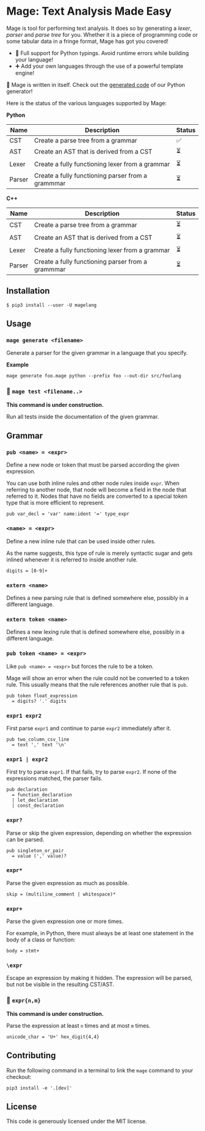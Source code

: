 Mage: Text Analysis Made Easy
=============================

Mage is tool for performing text analysis. It does so by generating a _lexer_,
_parser_ and _parse tree_ for you. Whether it is a piece of programming code or
some tabular data in a fringe format, Mage has got you covered!

 - 🚀 Full support for Python typings. Avoid runtime errors while building your language!
 - ➕ Add your own languages through the use of a powerful template engine!

👀 Mage is written in itself. Check out the [generated code][1] of our Python generator!

Here is the status of the various languages supported by Mage:

**Python**

| Name   | Description | Status |
|--------|-------------|--------|
| CST    | Create a parse tree from a grammar | ✅ |
| AST    | Create an AST that is derived from a CST | ⏳ |
| Lexer  | Create a fully functioning lexer from a grammar | ⏳ |
| Parser | Create a fully functioning parser from a grammmar | ⏳ |

**C++**

| Name   | Description | Status |
|--------|-------------|--------|
| CST    | Create a parse tree from a grammar | ⏳ |
| AST    | Create an AST that is derived from a CST | ⏳ |
| Lexer  | Create a fully functioning lexer from a grammar | ⏳ |
| Parser | Create a fully functioning parser from a grammmar | ⏳ |

[1]: https://github.com/samvv/mage/blob/main/src/magelang/lang/python/cst.py

## Installation

```
$ pip3 install --user -U magelang
```

## Usage

### `mage generate <filename>`

Generate a parser for the given grammar in a language that you specify.

**Example**
```
mage generate foo.mage python --prefix foo --out-dir src/foolang
```

### 🚧 `mage test <filename..>`

**This command is under construction.**

Run all tests inside the documentation of the given grammar.

## Grammar

### `pub <name> = <expr>`

Define a new node or token that must be parsed according the given expression.

You can use both inline rules and other node rules inside `expr`. When
referring to another node, that node will become a field in the node that
referred to it. Nodes that have no fields are converted to a special token type
that is more efficient to represent.

```
pub var_decl = 'var' name:ident '=' type_expr
```

### `<name> = <expr>`

Define a new inline rule that can be used inside other rules.

As the name suggests, this type of rule is merely syntactic sugar and gets
inlined whenever it is referred to inside another rule.

```
digits = [0-9]+
```

### `extern <name>`

Defines a new parsing rule that is defined somewhere else, possibly in a different language.

### `extern token <name>`

Defines a new lexing rule that is defined somewhere else, possibly in a different language.

### `pub token <name> = <expr>`

Like `pub <name> = <expr>` but forces the rule to be a token.

Mage will show an error when the rule could not be converted to a token rule.
This usually means that the rule references another rule that is `pub`.

```
pub token float_expression
  = digits? '.' digits
```

### `expr1 expr2`

First parse `expr1` and continue to parse `expr2` immediately after it.

```
pub two_column_csv_line
  = text ',' text '\n'
```

### `expr1 | expr2`

First try to parse `expr1`. If that fails, try to parse `expr2`. If none of the
expressions matched, the parser fails.

```
pub declaration
  = function_declaration
  | let_declaration
  | const_declaration
```

### `expr?`

Parse or skip the given expression, depending on whether the expression can be
parsed.

```
pub singleton_or_pair
  = value (',' value)?
```

### `expr*`

Parse the given expression as much as possible.

```
skip = (multiline_comment | whitespace)*
```

### `expr+`

Parse the given expression one or more times.

For example, in Python, there must always be at least one statement in the body of a class or function:

```
body = stmt+
```

### `\expr`

Escape an expression by making it hidden. The expression will be parsed, but
not be visible in the resulting CST/AST.

### 🚧 `expr{n,m}`

**This command is under construction.**

Parse the expression at least `n` times and at most `m` times.

```
unicode_char = 'U+' hex_digit{4,4}
```

## Contributing

Run the following command in a terminal to link the `mage` command to your checkout:

```
pip3 install -e '.[dev]'
```

## License

This code is generously licensed under the MIT license.

